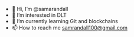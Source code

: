 - 👋 Hi, I’m @samarandall
- 👀 I’m interested in DLT
- 🌱 I’m currently learning Git and blockchains
- 📫 How to reach me samrandall100@gmail.com

<!---
samarandall/samarandall is a ✨ special ✨ repository because its `README.md` (this file) appears on your GitHub profile.
You can click the Preview link to take a look at your changes.
--->
